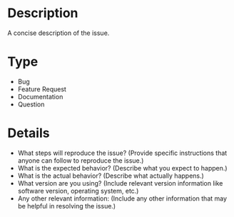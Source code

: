 # Description
A concise description of the issue.

# Type
- Bug
- Feature Request
- Documentation
- Question

# Details
- What steps will reproduce the issue? (Provide specific instructions that anyone can follow to reproduce the issue.)
- What is the expected behavior? (Describe what you expect to happen.)
- What is the actual behavior? (Describe what actually happens.)
- What version are you using? (Include relevant version information like software version, operating system, etc.)
- Any other relevant information: (Include any other information that may be helpful in resolving the issue.)
  
